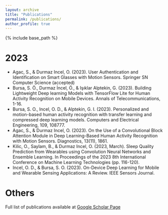 ```yaml
---
layout: archive
title: "Publications"
permalink: /publications/
author_profile: true
---
```



{% include base_path %}

2023
======
* Agac, S., & Durmaz Incel, O. (2023). User Authentication and Identification on Smart Glasses with Motion Sensors. Springer SN Computer Science (accepted)
* Bursa, S. Ö., Durmaz İncel, Ö., & Işıklar Alptekin, G. (2023). Building Lightweight Deep learning Models with TensorFlow Lite for Human Activity Recognition on Mobile Devices. Annals of Telecommunications, 1-16.
* Bursa, S. O., Incel, O. D., & Alptekin, G. I. (2023). Personalized and motion-based human activity recognition with transfer learning and compressed deep learning models. Computers and Electrical Engineering, 109, 108777.
* Agac, S., & Durmaz Incel, O. (2023). On the Use of a Convolutional Block Attention Module in Deep Learning-Based Human Activity Recognition with Motion Sensors. Diagnostics, 13(11), 1861.
* Kilic, O., Saylam, B., & Durmaz Incel, O. (2023, March). Sleep Quality Prediction from Wearables using Convolution Neural Networks and Ensemble Learning. In Proceedings of the 2023 8th International Conference on Machine Learning Technologies (pp. 116-120).
* Incel, O. D., & Bursa, S. O. (2023). On-Device Deep Learning for Mobile and Wearable Sensing Applications: A Review. IEEE Sensors Journal.

    
Others 
======
Full list of publications available at  [Google Scholar Page](https://scholar.google.com.tr/citations?user=r9h9Zp4AAAAJ)
    
